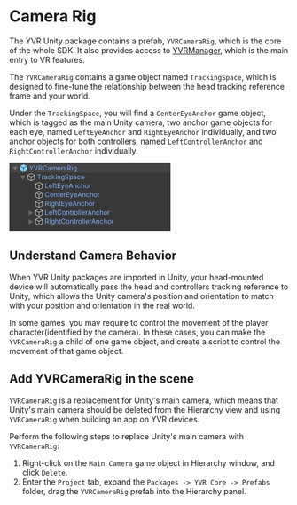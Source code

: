 # Camera Rig

The YVR Unity package contains a prefab, `YVRCameraRig`, which is the core of the whole SDK. It also provides access to [YVRManager](../CoreDevelopmentBlocks/YVRManager.md), which is the main entry to VR features.

The `YVRCameraRig` contains a game object named `TrackingSpace`, which is designed to fine-tune the relationship between the head tracking reference frame and your world.

Under the `TrackingSpace`, you will find a `CenterEyeAnchor` game object, which is tagged as the main Unity camera, two anchor game objects for each eye, named `LeftEyeAnchor` and `RightEyeAnchor` individually, and two anchor objects for both controllers, named `LeftControllerAnchor` and `RightControllerAnchor` individually.

![YVR Camera](CameraRig/2021-03-01-16-59-40.png)

## Understand Camera Behavior

When YVR Unity packages are imported in Unity, your head-mounted device will automatically pass the head and controllers tracking reference to Unity, which allows the Unity camera's position and orientation to match with your position and orientation in the real world.

In some games, you may require to control the movement of the player character(identified by the camera). In these cases, you can make the `YVRCameraRig` a child of one game object, and create a script to control the movement of that game object.

## Add YVRCameraRig in the scene

`YVRCameraRig` is a replacement for Unity's main camera, which means that Unity's main camera should be deleted from the Hierarchy view and using `YVRCameraRig` when building an app on YVR devices.

Perform the following steps to replace Unity's main camera with `YVRCameraRig`:

1. Right-click on the `Main Camera` game object in Hierarchy window, and click `Delete`.
2. Enter the `Project` tab, expand the `Packages -> YVR Core -> Prefabs` folder, drag the `YVRCameraRig` prefab into the Hierarchy panel.
